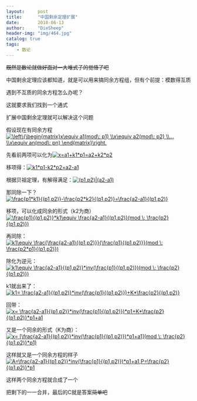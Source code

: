 ```yaml
---
layout:     post
title:      "中国剩余定理扩展"
date:       2018-06-13
author:     "DieSheep"
header-img: "img/464.jpg"
catalog: true
tags:
    - 数论
---
```

~~既然是数论就做好面对一大堆式子的觉悟了吧~~

中国剩余定理应该都知道，就是可以用来搞同余方程组，但有个前提：模数得互质

遇到不互质的同余方程怎么办呢？

这就要求我们找到一个通式

扩展中国剩余定理就可以解决这个问题

假设现在有同余方程<a href="http://www.codecogs.com/eqnedit.php?latex=\left\{\begin{matrix}x\equiv&space;a1(mod\:&space;p1)&space;\\x\equiv&space;a2(mod\:&space;p2)&space;\\...&space;\\x\equiv&space;an(mod\:&space;pn)&space;\end{matrix}\right." target="_blank"><img src="http://latex.codecogs.com/gif.latex?\left\{\begin{matrix}x\equiv&space;a1(mod\:&space;p1)&space;\\x\equiv&space;a2(mod\:&space;p2)&space;\\...&space;\\x\equiv&space;an(mod\:&space;pn)&space;\end{matrix}\right." title="\left\{\begin{matrix}x\equiv a1(mod\: p1) \\x\equiv a2(mod\: p2) \\... \\x\equiv an(mod\: pn) \end{matrix}\right." /></a>

先看前两项可以化为<a href="http://www.codecogs.com/eqnedit.php?latex=x=a1&plus;k1*p1=a2&plus;k2*p2" target="_blank"><img src="http://latex.codecogs.com/gif.latex?x=a1&plus;k1*p1=a2&plus;k2*p2" title="x=a1+k1*p1=a2+k2*p2" /></a>

移项得：<a href="http://www.codecogs.com/eqnedit.php?latex=k1*p1-k2*p2=a2-a1" target="_blank"><img src="http://latex.codecogs.com/gif.latex?k1*p1-k2*p2=a2-a1" title="k1*p1-k2*p2=a2-a1" /></a>

根据贝祖定理，有解得满足：<a href="http://www.codecogs.com/eqnedit.php?latex=(p1,p2)|(a2-a1)" target="_blank"><img src="http://latex.codecogs.com/gif.latex?(p1,p2)|(a2-a1)" title="(p1,p2)|(a2-a1)" /></a>

那同除一下？<a href="http://www.codecogs.com/eqnedit.php?latex=\frac{p1*k1}{(p1,p2)}-\frac{p2*k2}{(p1,p2)}=\frac{a2-a1}{(p1,p2)}" target="_blank"><img src="http://latex.codecogs.com/gif.latex?\frac{p1*k1}{(p1,p2)}-\frac{p2*k2}{(p1,p2)}=\frac{a2-a1}{(p1,p2)}" title="\frac{p1*k1}{(p1,p2)}-\frac{p2*k2}{(p1,p2)}=\frac{a2-a1}{(p1,p2)}" /></a>

移项，可以化成同余的形式（k2为商）<a href="http://www.codecogs.com/eqnedit.php?latex=\frac{p1}{(p1,p2)}*k1\equiv&space;\frac{a2-a1}{(p1,p2)}(mod&space;\:&space;\frac{p2}{(p1,p2)})" target="_blank"><img src="http://latex.codecogs.com/gif.latex?\frac{p1}{(p1,p2)}*k1\equiv&space;\frac{a2-a1}{(p1,p2)}(mod&space;\:&space;\frac{p2}{(p1,p2)})" title="\frac{p1}{(p1,p2)}*k1\equiv \frac{a2-a1}{(p1,p2)}(mod \: \frac{p2}{(p1,p2)})" /></a>

再同除：<a href="http://www.codecogs.com/eqnedit.php?latex=k1\equiv&space;\frac{\frac{a2-a1}{(p1,p2)}}{\frac{p1}{(p1,p2)}}(mod&space;\:&space;\frac{p2*p1}{(p1,p2)})" target="_blank"><img src="http://latex.codecogs.com/gif.latex?k1\equiv&space;\frac{\frac{a2-a1}{(p1,p2)}}{\frac{p1}{(p1,p2)}}(mod&space;\:&space;\frac{p2*p1}{(p1,p2)})" title="k1\equiv \frac{\frac{a2-a1}{(p1,p2)}}{\frac{p1}{(p1,p2)}}(mod \: \frac{p2*p1}{(p1,p2)})" /></a>

除化为逆元：<a href="http://www.codecogs.com/eqnedit.php?latex=k1\equiv&space;\frac{a2-a1}{(p1,p2)}*inv(\frac{p1}{(p1,p2)})(mod&space;\:&space;\frac{p2}{(p1,p2)})" target="_blank"><img src="http://latex.codecogs.com/gif.latex?k1\equiv&space;\frac{a2-a1}{(p1,p2)}*inv(\frac{p1}{(p1,p2)})(mod&space;\:&space;\frac{p2}{(p1,p2)})" title="k1\equiv \frac{a2-a1}{(p1,p2)}*inv(\frac{p1}{(p1,p2)})(mod \: \frac{p2}{(p1,p2)})" /></a>

k1就出来了：<a href="http://www.codecogs.com/eqnedit.php?latex=k1=&space;\frac{a2-a1}{(p1,p2)}*inv(\frac{p1}{(p1,p2)})&plus;K*\frac{p2}{(p1,p2)}" target="_blank"><img src="http://latex.codecogs.com/gif.latex?k1=&space;\frac{a2-a1}{(p1,p2)}*inv(\frac{p1}{(p1,p2)})&plus;K*\frac{p2}{(p1,p2)}" title="k1= \frac{a2-a1}{(p1,p2)}*inv(\frac{p1}{(p1,p2)})+K*\frac{p2}{(p1,p2)}" /></a>

回带：<a href="http://www.codecogs.com/eqnedit.php?latex=x=&space;\frac{a2-a1}{(p1,p2)}*inv(\frac{p1}{(p1,p2)})*p1&plus;K*\frac{p2}{(p1,p2)}*p1&plus;a1" target="_blank"><img src="http://latex.codecogs.com/gif.latex?x=&space;\frac{a2-a1}{(p1,p2)}*inv(\frac{p1}{(p1,p2)})*p1&plus;K*\frac{p2}{(p1,p2)}*p1&plus;a1" title="x= \frac{a2-a1}{(p1,p2)}*inv(\frac{p1}{(p1,p2)})*p1+K*\frac{p2}{(p1,p2)}*p1+a1" /></a>

又是一个同余的形式（K为商）：<a href="http://www.codecogs.com/eqnedit.php?latex=x=&space;[\frac{a2-a1}{(p1,p2)}*inv(\frac{p1}{(p1,p2)})*p1&plus;a1](mod&space;\:&space;\frac{p2}{(p1,p2)}*p1)" target="_blank"><img src="http://latex.codecogs.com/gif.latex?x=&space;[\frac{a2-a1}{(p1,p2)}*inv(\frac{p1}{(p1,p2)})*p1&plus;a1](mod&space;\:&space;\frac{p2}{(p1,p2)}*p1)" title="x= [\frac{a2-a1}{(p1,p2)}*inv(\frac{p1}{(p1,p2)})*p1+a1](mod \: \frac{p2}{(p1,p2)}*p1)" /></a>

这样就又是一个同余方程的样子
<a href="http://www.codecogs.com/eqnedit.php?latex=A=\frac{a2-a1}{(p1,p2)}*inv(\frac{p1}{(p1,p2)})*p1&plus;a1,P=\frac{p2}{(p1,p2)}*p1" target="_blank"><img src="http://latex.codecogs.com/gif.latex?A=\frac{a2-a1}{(p1,p2)}*inv(\frac{p1}{(p1,p2)})*p1&plus;a1,P=\frac{p2}{(p1,p2)}*p1" title="A=\frac{a2-a1}{(p1,p2)}*inv(\frac{p1}{(p1,p2)})*p1+a1,P=\frac{p2}{(p1,p2)}*p1" /></a>

这样两个同余方程就合成了一个

把剩下的一一合并，最后的C就是答案~~简单吧~~
